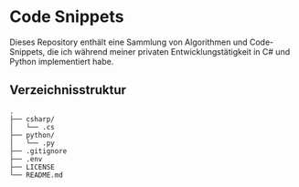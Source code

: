 # Code Snippets
Dieses Repository enthält eine Sammlung von Algorithmen und Code-Snippets, die ich während meiner privaten Entwicklungstätigkeit in C# und Python implementiert habe.

## Verzeichnisstruktur

```
.
├── csharp/
│   └── .cs
├── python/
│   └── .py
├── .gitignore
├── .env
├── LICENSE
└── README.md
```
